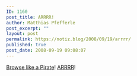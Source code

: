 ```yaml
---
ID: 1160
post_title: ARRRR!
author: Matthias Pfefferle
post_excerpt: ""
layout: post
permalink: https://notiz.blog/2008/09/19/arrrr/
published: true
post_date: 2008-09-19 09:08:07
---
```

<!-- wp:paragraph -->
<p><a href="http://greasemonkey.makedatamakesense.com/browse_like_a_pirate/">Browse like a Pirate</a>! <a href="http://www.talklikeapirate.com/">ARRRR</a>!</p>
<!-- /wp:paragraph -->